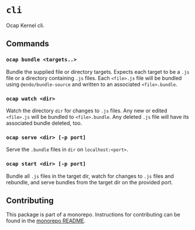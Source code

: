 # `cli`

Ocap Kernel cli.

## Commands

### `ocap bundle <targets..>`

Bundle the supplied file or directory targets. Expects each target to be a `.js` file or a directory containing `.js` files. Each `<file>.js` file will be bundled using `@endo/bundle-source` and written to an associated `<file>.bundle`.

### `ocap watch <dir>`

Watch the directory `dir` for changes to `.js` files. Any new or edited `<file>.js` will be bundled to `<file>.bundle`. Any deleted `.js` file will have its associated bundle deleted, too.

### `ocap serve <dir> [-p port]`

Serve the `.bundle` files in `dir` on `localhost:<port>`.

### `ocap start <dir> [-p port]`

Bundle all `.js` files in the target dir, watch for changes to `.js` files and rebundle, and serve bundles from the target dir on the provided port.

## Contributing

This package is part of a monorepo. Instructions for contributing can be found in the [monorepo README](https://github.com/MetaMask/ocap-kernel#readme).
